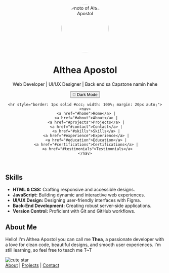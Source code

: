 <!DOCTYPE html>
<html lang="en">
<head>
  <meta charset="UTF-8">
  <meta name="viewport" content="width=device-width, initial-scale=1">
  <link rel="stylesheet" href="style.css">
  <script src="javascript.js" defer></script>
</head>

<body>
  <header class="responsive-header">
    <div class="profile-photo">
      <img src="assets/images/logo.png" alt="Photo of Althea Apostol" style="width:150px; height:auto; border-radius:50%;">
    </div>
    <h1>Althea Apostol</h1>
    <p>Web Developer | UI/UX Designer | Back end sa Capstone namin hehe</p>
    <button class="toggle-btn" onclick="toggleTheme()">🌙 Dark Mode</button>

    <hr style="border: 1px solid #ccc; width: 100%; margin: 20px auto;">
    <nav>
      <a href="#home">Home</a> | 
      <a href="#about">About</a> | 
      <a href="#projects">Projects</a> | 
      <a href="#contact">Contact</a> | 
      <a href="#skills">Skills</a> | 
      <a href="#experience">Experience</a> | 
      <a href="#education">Education</a> | 
      <a href="#certifications">Certifications</a> | 
      <a href="#testimonials">Testimonials</a>
    </nav>
  </header>

  <section id="skills" class="skills">
    <h2>Skills</h2>
    <ul>
      <li><strong>HTML & CSS:</strong> Crafting responsive and accessible designs.</li>
      <li><strong>JavaScript:</strong> Building dynamic and interactive web experiences.</li>
      <li><strong>UI/UX Design:</strong> Designing user-friendly interfaces with Figma.</li>
      <li><strong>Back-End Development:</strong> Creating robust server-side applications.</li>
      <li><strong>Version Control:</strong> Proficient with Git and GitHub workflows.</li>
    </ul>
  </section>

  <section id="about" class="about">
    <h2>About Me</h2>
    <p>Hello! I'm Althea Apostol you can call me <strong>Thea</strong>, a passionate developer with a love for clean code, beautiful designs, and smooth user experiences. I'm still learning, so feel free to teach me T~T</p>
  </section>

  <!-- Add your other sections here -->

  <footer class="cute-footer">
    <div class="footer-content">
      <img src="https://cdn-icons-png.flaticon.com/512/616/616408.png" alt="cute star" class="footer-icon">
      <nav class="footer-nav"> 
        <a href="#about">About</a> | 
        <a href="#projects">Projects</a> | 
        <a href="#contact">Contact</a>
      </nav>
    </div>
  </footer>
</body>
</html>
